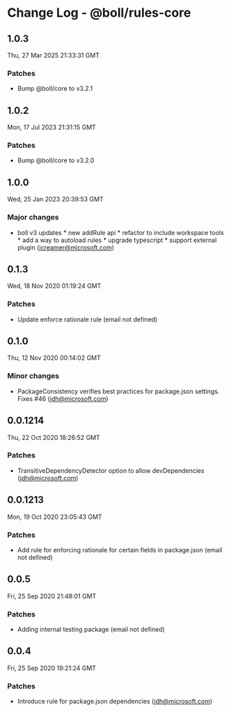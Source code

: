 # Change Log - @boll/rules-core

<!-- This log was last generated on Thu, 27 Mar 2025 21:33:31 GMT and should not be manually modified. -->

<!-- Start content -->

## 1.0.3

Thu, 27 Mar 2025 21:33:31 GMT

### Patches

- Bump @boll/core to v3.2.1

## 1.0.2

Mon, 17 Jul 2023 21:31:15 GMT

### Patches

- Bump @boll/core to v3.2.0

## 1.0.0

Wed, 25 Jan 2023 20:39:53 GMT

### Major changes

- boll v3 updates * new addRule api * refactor to include workspace tools * add a way to autoload rules * upgrade typescript * support external plugin (jcreamer@microsoft.com)

## 0.1.3

Wed, 18 Nov 2020 01:19:24 GMT

### Patches

- Update enforce rationale rule (email not defined)

## 0.1.0

Thu, 12 Nov 2020 00:14:02 GMT

### Minor changes

- PackageConsistency verifies best practices for package.json settings. Fixes #46 (jdh@microsoft.com)

## 0.0.1214

Thu, 22 Oct 2020 18:26:52 GMT

### Patches

- TransitiveDependencyDetector option to allow devDependencies (jdh@microsoft.com)

## 0.0.1213

Mon, 19 Oct 2020 23:05:43 GMT

### Patches

- Add rule for enforcing rationale for certain fields in package.json (email not defined)

## 0.0.5

Fri, 25 Sep 2020 21:48:01 GMT

### Patches

- Adding internal testing package (email not defined)

## 0.0.4

Fri, 25 Sep 2020 19:21:24 GMT

### Patches

- Introduce rule for package.json dependencies (jdh@microsoft.com)
